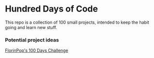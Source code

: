 # Hundred Days of Code

This repo is a collection of 100 small projects, intended to keep the habit going and learn new stuff.

### Potential project ideas

[FlorinPop's 100 Days Challenge](https://codepen.io/FlorinPop17/full/VwYWMOa)
